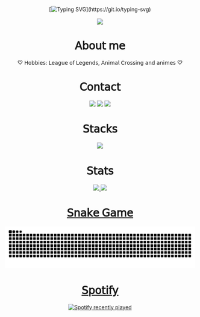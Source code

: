 <div align="center">

[![Typing SVG](https://readme-typing-svg.demolab.com?font=Fira+Code&size=30&duration=5500&pause=1000&color=AA7DCE&width=540&lines=Hello%2C+welcome+to+my+GitHub!)](https://git.io/typing-svg)

</div>

<div align="center">
  <div>
    <img src="https://64.media.tumblr.com/ad9e8486be2b084a1968a6b09ef2fb5e/12cb4cb11f0a4d46-0a/s500x750/b0535f7ab61f0c5e417b4a4334d7d2ee6032d833.gifv" width="450px" align="center">
  </div>
</div>

<div align="center">
 <h1>𝖠𝖻𝗈𝗎𝗍 𝗆𝖾</h1>  
  ♡ 𝖧𝗈𝖻𝖻𝗂𝖾𝗌: 𝖫𝖾𝖺𝗀𝗎𝖾 𝗈𝖿 𝖫𝖾𝗀𝖾𝗇𝖽𝗌, 𝖠𝗇𝗂𝗆𝖺𝗅 𝖢𝗋𝗈𝗌𝗌𝗂𝗇𝗀 𝖺𝗇𝖽 𝖺𝗇𝗂𝗆𝖾𝗌 ♡ 
</div>

<div align="center">
  <h1>𝖢𝗈𝗇𝗍𝖺𝖼𝗍</h1>
  <a href = "mailto:edyanealves@gmail.com"><img src="https://img.shields.io/badge/-Gmail-%23333?&color=282A36&style=for-the-badge&logo=gmail&logoColor=white" target="_blank"></a>
  <a href="https://profile.codersrank.io/user/edyane" target="_blank"><img src="https://img.shields.io/badge/CodersRank-67A4AC?&color=282A36&style=for-the-badge&logo=CodersRank&logoColor=white" target="_blank"></a>  
  <a href="https://www.linkedin.com/in/edyanealves/" target="_blank"><img src="https://img.shields.io/badge/-LinkedIn-%230077B5?&color=282A36&style=for-the-badge&logo=linkedin&logoColor=white" target="_blank"></a> 
<!--   <a href="https://steamcommunity.com/profiles/76561199052041024/" target="_blank"><img src="https://img.shields.io/badge/steam-%23000000.svg?&color=282A36&style=for-the-badge&logo=steam&logoColor=white" target="_blank"></a>  -->
</div>

<div align="center">
  <h1>𝖲𝗍𝖺𝖼𝗄𝗌</h1>

  <p>
    <a href="https://skillicons.dev">
      <img src="https://skillicons.dev/icons?i=bitbucket,bootstrap,css,cypress,docker,figma,git,github,gitlab,html,js,jest,md,nextjs,nodejs,notion,npm,postman,react,redux,sass,styledcomponents,tailwind,ts,vercel,vite,vscode,wordpress" />
    </a>
  </p>
</div>

<div align="center">
  <h1>𝖲𝗍𝖺𝗍𝗌</h1>
    <a href="https://github.com/Edyane">
    <img height="150em" src="https://github-readme-stats.vercel.app/api?username=edyane&show_icons=true&theme=dracula&include_all_commits=true&count_private=true"/>
    <img height="150em" src="https://streak-stats.demolab.com/?user=Edyane&theme=dracula"/>
</div>

<div align="center">
  <h1>𝖲𝗇𝖺𝗄𝖾 𝖦𝖺𝗆𝖾</h1>
  
  <!--![snake animation](https://raw.githubusercontent.com/Edyane/Edyane/output/github-contribution-grid-snake.svg)-->
  <picture>
  <source media="(prefers-color-scheme: dark)" srcset="https://raw.githubusercontent.com/Edyane/Edyane/output/github-contribution-grid-snake-dark.svg" />
  <source media="(prefers-color-scheme: light)" srcset="https://raw.githubusercontent.com/Edyane/Edyane/output/github-contribution-grid-snake.svg?palette=github-dark" />
  <img alt="github-snake" src="github-contribution-grid-snake.svg" />
</picture>
</div>
  
<div align="center">
  <h1>𝖲𝗉𝗈𝗍𝗂𝖿𝗒</h1>
  
  ![Spotify recently played](https://spotify-recently-played-readme.vercel.app/api?user=northerndownpour_&count=3)
</div>  

